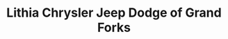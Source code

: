 ---
title: "Lithia Chrysler Jeep Dodge of Grand Forks"
url: /grand-forks/lithia-chrysler-jeep-dodge-of-grand-forks/
shop: Autohaus
---